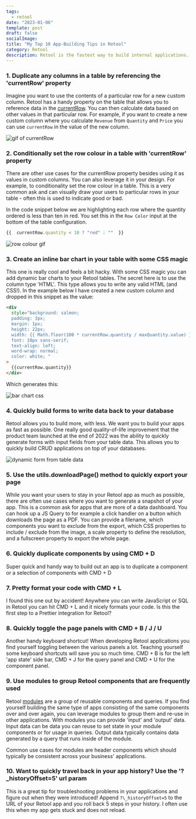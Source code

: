 ```yaml
---
tags:
  - retool
date: "2023-01-06"
template: post
draft: false
socialImage:
title: "My Top 10 App-Building Tips in Retool"
category: Retool
description: Retool is the fastest way to build internal applications. In this blog post I am going to highlight ten of my favourite app-building tips that will make your life as a Retool developer a lot easier!
---
```


### 1. Duplicate any columns in a table by referencing the 'currentRow' property

Imagine you want to use the contents of a particular row for a new custom column. Retool has a handy property on the table that allows you to reference data in the [currentRow](https://docs.retool.com/docs/data-in-tables#custom-columns). You can then calculate data based on other values in that particular row. For example, if you want to create a new custom column where you calculate `Revenue` from `Quantity` and `Price` you can use `currentRow` in the value of the new column.

![gif of currentRow](https://res.cloudinary.com/dmim37dbf/image/upload/v1673027027/retool-app-building-tips-blog/currentRow.gif)

### 2. Conditionally set the row colour in a table with 'currentRow' property

There are other use cases for the currentRow property besides using it as values in custom columns. You can also leverage it in your design. For example, to conditionality set the row colour in a table. This is a very common ask and can visually draw your users to particular rows in your table - often this is used to indicate good or bad.

In the code snippet below we are highlighting each row where the quantity ordered is less than ten in red. You set this in the `Row Color` input at the bottom of the table configuration.

<!-- prettier-ignore -->
```js
{{  currentRow.quantity < 10 ? "red" : ""  }}
```

![row colour gif
](https://res.cloudinary.com/dmim37dbf/image/upload/v1673027048/retool-app-building-tips-blog/currentRow-color.png)

### 3. Create an inline bar chart in your table with some CSS magic

This one is really cool and feels a bit hacky. With some CSS magic you can add dynamic bar charts to your Retool tables. The secret here is to use the column type 'HTML'. This type allows you to write any valid HTML (and CSS!). In the example below I have created a new custom column and dropped in this snippet as the value:

```html
<div
  style="background: salmon; 
  padding: 3px; 
  margin: 1px; 
  height: 22px;
  width: {{ Math.floor(100 * currentRow.quantity / maxQuantity.value) }}%; 
  font: 10px sans-serif; 
  text-align: left; 
  word-wrap: normal;
  color: white; "
>
  {{currentRow.quantity}}
</div>
```

Which generates this:

![bar chart css](https://res.cloudinary.com/dmim37dbf/image/upload/v1673026999/retool-app-building-tips-blog/bar-chart-css.png)

### 4. Quickly build forms to write data back to your database

Retool allows you to build more, with less. We want you to build your apps as fast as possible. One really good quality-of-life improvement that the product team launched at the end of 2022 was the ability to quickly generate forms with input fields from your table data. This allows you to quickly build CRUD applications on top of your databases.

![dynamic form from table data
](https://res.cloudinary.com/dmim37dbf/image/upload/v1673027062/retool-app-building-tips-blog/dynamic-form.gif)

### 5. Use the utils.downloadPage() method to quickly export your page

While you want your users to stay in your Retool app as much as possible, there are often use cases where you want to generate a snapshot of your app. This is a common ask for apps that are more of a data dashboard. You can hook up a JS Query to for example a click handler on a button which downloads the page as a PDF. You can provide a filename, which components you want to exclude from the export, which CSS properties to include / exclude from the image, a scale property to define the resolution, and a fullscreen property to export the whole page.

### 6. Quickly duplicate components by using CMD + D

Super quick and handy way to build out an app is to duplicate a component or a selection of components with CMD + D

### 7. Pretty format your code with CMD + L

I found this one out by accident! Anywhere you can write JavaScript or SQL in Retool you can hit CMD + L and it nicely formats your code. Is this the first step to a Prettier integration for Retool?

### 8. Quickly toggle the page panels with CMD + B / J / U

Another handy keyboard shortcut! When developing Retool applications you find yourself toggling between the various panels a lot. Teaching yourself some keyboard shortcuts will save you so much time. CMD + B is for the left 'app state' side bar, CMD + J for the query panel and CMD + U for the component panel.

### 9. Use modules to group Retool components that are frequently used

Retool [modules](https://docs.retool.com/docs/modules) are a group of reusable components and queries. If you find yourself building the same type of apps consisting of the same components over and over again, you can leverage modules to group them and re-use in other applications. With modules you can provide 'input' and 'output' data. Input data can be data you can reuse to set state in your module components or for usage in queries. Output data typically contains data generated by a query that runs inside of the module.

Common use cases for modules are header components which should typically be consistent across your business' applications.

### 10. Want to quickly travel back in your app history? Use the '?\_historyOffset=5' url param

This is a great tip for troubleshooting problems in your applications and figure out when they were introduced! Append `?\_historyOffset=5` to the URL of your Retool app and you roll back 5 steps in your history. I often use this when my app gets stuck and does not reload.
